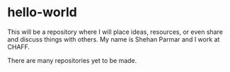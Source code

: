 # hello-world
This will be a repository where I will place ideas, resources, or even share and discuss things with others. 
My name is Shehan Parmar and I work at CHAFF.

There are many repositories yet to be made.

